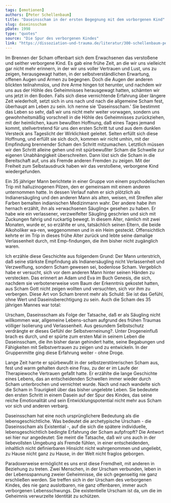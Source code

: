 ```yaml
---
tags: [emotionen]
authors: [Peter Schellenbaum]
title: "Daseinsscham in der ersten Begegnung mit dem vorborgenen Kind"
slug: daseinsscham
pDate: 1998
type: "quotes"
source: "Die Spur des verborgenen Kindes"
link: "https://dissoziation-und-trauma.de/literatur/300-schellenbaum-peter-die-spur-des-verborgenen-kindes"
---
```


Im Brennen der Scham offenbart sich dem Erwachsenen das verstoßene und seither verborgene Kind. Es gab eine frühe Zeit, an die wir uns vielleicht gar nicht mehr erinnern, in der wir uns voller Vertrauen und Lust, uns zu zeigen, herausgewagt hatten, in der selbstverständlichen Erwartung, offenen Augen und Armen zu begegnen. Doch die Augen der anderen blickten teilnahmslos, und ihre Arme hingen tot herunter, und nachdem wir uns aus der Höhle des Geheimnisses herausgewagt hatten, schämten wir uns jetzt in den Boden. Falls sich diese vernichtende Erfahrung über längere Zeit wiederholt, setzt sich in uns nach und nach die allgemeine Scham fest, überhaupt am Leben zu sein. Ich nenne sie 'Daseinsscham.' Sie bestimmt das Leben so sehr, daß wir uns nicht mehr weiter vorwagen, sondern uns gewohnheitsmäßig vorschnell in die Höhle des Geheimnisses zurückziehen, mit der heimlichen, kaum bewußten Hoffnung, daß eines Tages jemand kommt, stellvertretend für uns den ersten Schritt tut und aus dem dunklen Versteck ans Tageslicht der Wirklichkeit geleitet. Selten erfüllt sich diese Hoffnung, und erfüllt sie sich doch, kommen wir nicht umhin, mit der Empfindung brennender Scham den Schritt mitzumachen. Letztlich müssen wir den Schritt alleine gehen und mit spürbewußter Scham die Schwelle zur eigenen Unabhängigkeit überschreiten. Dann löst sich die Scham in die Bereitschaft auf, uns als Fremde anderen Fremden zu zeigen. Mit der Freiheit zum Selbstausdruck haben wir das verstoßene, verborgene Kind wiedergefunden.

Ein 35 jähriger Mann berichtete in einer Gruppe von einem psychodelischen Trip mit halluzinogenen Pilzen, den er gemeinsam mit einem anderen unternommen hatte. In dessen Verlauf nahm er sich plötzlich als Indianersäugling und den anderen Mann als alten, weisen, mit Streifen aller Farben bemalten indianischen Medizinmann wahr. Der andere habe ihm hernach erzählt, ihn als »erwachsenen Säugling« gesehen zu haben. Er habe wie ein verlassener, verzweifelter Säugling geschrien und sich mit Zuckungen fahrig und ruckartig bewegt. In diesem Alter, nämlich mit zwei Monaten, wurde er, so erzählte er uns, tatsächlich seinen Eltern, die beide Alkoholiker wa-ren, weggenommen und in ein Heim gesteckt. Offensichtlich kehrte er im Trip in dieses frühe Alter zurück und lebte seine damalige Verlassenheit durch, mit Emp-findungen, die ihm bisher nicht zugänglich waren.

Ich erzähle diese Geschichte aus folgendem Grund: Der Mann unterstrich, daß seine stärkste Empfindung als Indianersäugling nicht Verlassenheit und Verzweiflung, sondern Scham gewesen sei, bodenlose Scham. Vergeblich habe er versucht, sich vor dem anderen Mann hinter seinen Händen zu verstecken. Das erinnert an Adam und Eva im Buch Genesis, die sich, nachdem sie verbotenerweise vom Baum der Erkenntnis gekostet hatten, aus Scham Gott nicht zeigen wollten und versuchten, sich vor ihm zu verbergen. Diese Art von Scham brennt mehr als Schuld: Sie ist das Gefühl, ohne Wert und Daseinsberechtigung zu sein. Auch die Scham des 35 jährigen Mannes war total:

Urscham, Daseinsscham als Folge der Tatsache, daß er als Säugling nicht willkommen war, allgemeine Lebens-scham aufgrund des frühen Traumas völliger Isolierung und Verlassenheit. Aus gesundem Selbstschutz verdrängte er dieses Gefühl der Selbstverneinung?. Unter Drogeneinfluß brach es durch, und er spürte zum ersten Mal in seinem Leben die Daseinsscham, die ihn bisher daran gehindert hatte, seine Begabungen und Fähigkeiten mit Selbstvertrauen zu zeigen und zu entwickeln. In der Gruppenmitte ging diese Erfahrung weiter - ohne Droge.

Lange Zeit harrte er spürbewußt in der selbstzerstörerischen Scham aus, fest und warm gehalten durch eine Frau, zu der er im Laufe der Therapiewoche Vertrauen gefaßt hatte. Er erzählte die lange Geschichte eines Lebens, das an entscheidenden Schwellen immer wieder durch Scham unterbrochen und vernichtet wurde. Nach und nach wandelte sich die Scham in Traurigkeit über das bisher ungelebte Leben. Sie bedeutete den ersten Schritt in einem Dasein auf der Spur des Kindes, das seine reiche Emotionalität und sein Entwicklungspotential nicht mehr aus Scham vor sich und anderen verbarg.

Daseinsscham hat eine noch ursprünglichere Bedeutung als die lebensgeschichtliche. Was bedeutet die archetypische Urscham - die Daseinsscham als Existential -, auf die sich die spätere individuelle, lebensgeschichtlich bedingte Erfahrung der Scham aufpfropft? Die Antwort sei hier nur angedeutet: Sie meint die Tatsache, daß wir uns auch in der liebevollsten Umgebung als Fremde fühlen, in einer entscheidenden, inhaltlich nicht definierbaren Hinsicht nicht wahrgenommen und ungeliebt, zu Hause nicht ganz zu Hause, in der Welt nicht fraglos geborgen.

Paradoxerweise ermöglicht es uns erst diese Fremdheit, mit anderen in Beziehung zu treten. Zwei Menschen, in der Urscham verbunden, leben in der Lebensspannung zweier Geheimnisse, die sich gegenseitig nie ganz erschließen werden. Sie treffen sich in der Urscham des verborgenen Kindes, des nie ganz auslotbaren, nie ganz offenbaren, immer auch verborgenen Lebensschwungs. Die existentielle Urscham ist da, um die im Geheimnis verwurzelte Identität zu schützen.